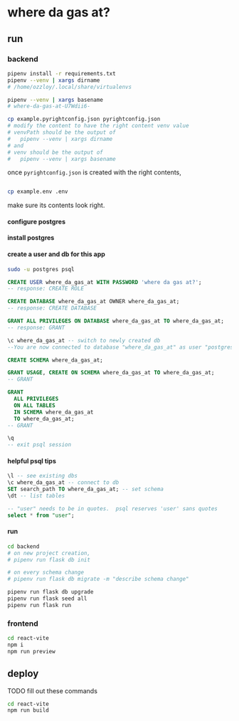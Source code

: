 # where da gas at?

## run

### backend

```bash
pipenv install -r requirements.txt
pipenv --venv | xargs dirname
# /home/ozzloy/.local/share/virtualenvs

pipenv --venv | xargs basename
# where-da-gas-at-U7Wdii6-

cp example.pyrightconfig.json pyrightconfig.json
# modify the content to have the right content venv value
# venvPath should be the output of
#   pipenv --venv | xargs dirname
# and
# venv should be the output of
#   pipenv --venv | xargs basename
```

once `pyrightconfig.json` is created with the right contents,

```bash

cp example.env .env
```

make sure its contents look right.

#### configure postgres

#### install postgres

#### create a user and db for this app

```bash
sudo -u postgres psql
```

```sql
CREATE USER where_da_gas_at WITH PASSWORD 'where da gas at?';
-- response: CREATE ROLE

CREATE DATABASE where_da_gas_at OWNER where_da_gas_at;
-- response: CREATE DATABASE

GRANT ALL PRIVILEGES ON DATABASE where_da_gas_at TO where_da_gas_at;
-- response: GRANT

\c where_da_gas_at -- switch to newly created db
--You are now connected to database "where_da_gas_at" as user "postgres".

CREATE SCHEMA where_da_gas_at;

GRANT USAGE, CREATE ON SCHEMA where_da_gas_at TO where_da_gas_at;
-- GRANT

GRANT
  ALL PRIVILEGES
  ON ALL TABLES
  IN SCHEMA where_da_gas_at
  TO where_da_gas_at;
-- GRANT

\q
-- exit psql session
```

#### helpful psql tips

```sql
\l -- see existing dbs
\c where_da_gas_at -- connect to db
SET search_path TO where_da_gas_at; -- set schema
\dt -- list tables

-- "user" needs to be in quotes.  psql reserves 'user' sans quotes
select * from "user";
```

#### run
```bash
cd backend
# on new project creation,
# pipenv run flask db init

# on every schema change
# pipenv run flask db migrate -m "describe schema change"

pipenv run flask db upgrade
pipenv run flask seed all
pipenv run flask run
```

### frontend
```bash
cd react-vite
npm i
npm run preview
```

## deploy
TODO fill out these commands
```bash
cd react-vite
npm run build
```
